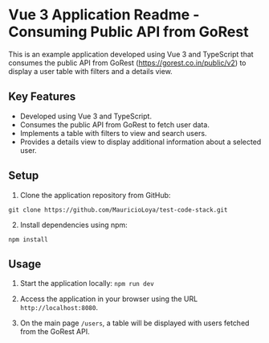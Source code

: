 # Vue 3 Application Readme - Consuming Public API from GoRest

This is an example application developed using Vue 3 and TypeScript that consumes the public API from GoRest (https://gorest.co.in/public/v2) to display a user table with filters and a details view.

## Key Features

- Developed using Vue 3 and TypeScript.
- Consumes the public API from GoRest to fetch user data.
- Implements a table with filters to view and search users.
- Provides a details view to display additional information about a selected user.

## Setup

1. Clone the application repository from GitHub:
```
git clone https://github.com/MauricioLoya/test-code-stack.git
```


2. Install dependencies using npm:

```
npm install
```

## Usage

1. Start the application locally:
  ```npm run dev```

3. Access the application in your browser using the URL `http://localhost:8080`.

4. On the main page `/users`, a table will be displayed with users fetched from the GoRest API.
